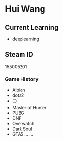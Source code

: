 # Hui Wang

## Current Learning
- deeplearning

## Steam ID
155005201

### Game History
- Albion
- dota2
- ⚪
- Master of Hunter
- PUBG
- DNF
- Overwatch
- Dark Soul
- GTA5
... ...


<!--
**IdelIdiot/IdelIdiot** is a ✨ _special_ ✨ repository because its `README.md` (this file) appears on your GitHub profile.

Here are some ideas to get you started:

- 🔭 I’m currently working on ...
- 🌱 I’m currently learning ...
- 👯 I’m looking to collaborate on ...
- 🤔 I’m looking for help with ...
- 💬 Ask me about ...
- 📫 How to reach me: ...
- 😄 Pronouns: ...
- ⚡ Fun fact: ...
-->
